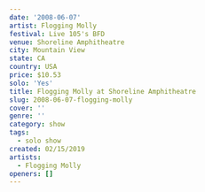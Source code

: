 ```yaml
---
date: '2008-06-07'
artist: Flogging Molly
festival: Live 105's BFD
venue: Shoreline Amphitheatre
city: Mountain View
state: CA
country: USA
price: $10.53
solo: 'Yes'
title: Flogging Molly at Shoreline Amphitheatre
slug: 2008-06-07-flogging-molly
cover: ''
genre: ''
category: show
tags:
  - solo show
created: 02/15/2019
artists:
  - Flogging Molly
openers: []
---
```

